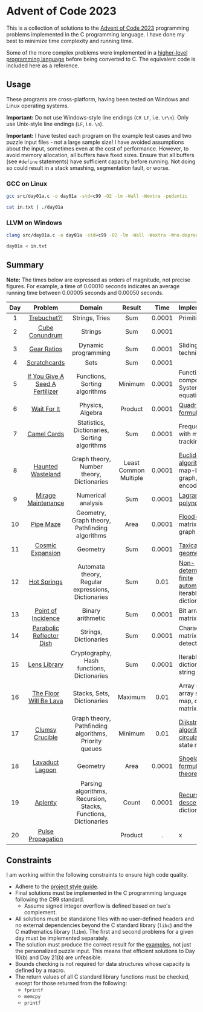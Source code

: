 # Advent of Code 2023

This is a collection of solutions to the
[Advent of Code 2023](https://adventofcode.com/2023) programming problems
implemented in the C programming language. I have done my best to minimize time
complexity and running time.

Some of the more complex problems were implemented in a
[higher-level programming language](ref/) before being converted to C. The
equivalent code is included here as a reference.

## Usage

These programs are cross-platform, having been tested on Windows and Linux
operating systems.

**Important:** Do not use Windows-style line endings (`CR LF`, i.e. `\r\n`).
Only use Unix-style line endings (`LF`, i.e. `\n`).

**Important:** I have tested each program on the example test cases and two
puzzle input files - not a large sample size! I have avoided assumptions about
the input, sometimes even at the cost of performance. However, to avoid memory
allocation, all buffers have fixed sizes. Ensure that all buffers (see `#define`
statements) have sufficient capacity before running. Not doing so could result
in a stack smashing, segmentation fault, or worse.

### GCC on Linux

```sh
gcc src/day01a.c -o day01a -std=c99 -O2 -lm -Wall -Wextra -pedantic

cat in.txt | ./day01a
```

### LLVM on Windows

```sh
clang src/day01a.c -o day01a -std=c99 -O2 -lm -Wall -Wextra -Wno-deprecated-declarations -pedantic

day01a < in.txt
```

## Summary

**Note:** The times below are expressed as orders of magnitude, not precise
figures. For example, a time of 0.00010 seconds indicates an average running
time between 0.00005 seconds and 0.00050 seconds.

| Day |                     Problem                     |                             Domain                             |        Result         |  Time  | Implementation                                                                                                                                                                                                    |
| :-: | :---------------------------------------------: | :------------------------------------------------------------: | :-------------------: | :----: | :---------------------------------------------------------------------------------------------------------------------------------------------------------------------------------------------------------------- |
|  1  |           [Trebuchet?!](src/day01b.c)           |                         Strings, Tries                         |          Sum          | 0.0001 | Primitive [trie](https://en.wikipedia.org/wiki/Trie)                                                                                                                                                              |
|  2  |         [Cube Conundrum](src/day02b.c)          |                            Strings                             |          Sum          | 0.0001 |                                                                                                                                                                                                                   |
|  3  |           [Gear Ratios](src/day03b.c)           |                      Dynamic programming                       |          Sum          | 0.0001 | Sliding window technique                                                                                                                                                                                          |
|  4  |          [Scratchcards](src/day04b.c)           |                              Sets                              |          Sum          | 0.0001 |                                                                                                                                                                                                                   |
|  5  | [If You Give A Seed A Fertilizer](src/day05b.c) |                 Functions, Sorting algorithms                  |        Minimum        | 0.0001 | Function composition, System of linear equations                                                                                                                                                                  |
|  6  |           [Wait For It](src/day06b.c)           |                        Physics, Algebra                        |        Product        | 0.0001 | [Quadratic formula](https://en.wikipedia.org/wiki/Quadratic_formula)                                                                                                                                              |
|  7  |           [Camel Cards](src/day07b.c)           |          Statistics, Dictionaries, Sorting algorithms          |          Sum          | 0.0001 | Frequency map with mode-tracking                                                                                                                                                                                  |
|  8  |        [Haunted Wasteland](src/day08b.c)        |           Graph theory, Number theory, Dictionaries            | Least Common Multiple | 0.0001 | [Euclidean algorithm](https://en.wikipedia.org/wiki/Euclidean_algorithm), map-based graph, base-36 encoding                                                                                                       |
|  9  |       [Mirage Maintenance](src/day09b.c)        |                       Numerical analysis                       |          Sum          | 0.0001 | [Lagrange polynomial](https://en.wikipedia.org/wiki/Lagrange_polynomial)                                                                                                                                          |
| 10  |            [Pipe Maze](src/day10a.c)            |         Geometry, Graph theory, Pathfinding algorithms         |         Area          | 0.0001 | [Flood-fill](https://en.wikipedia.org/wiki/Flood_fill), matrix-based graph |
| 11  |        [Cosmic Expansion](src/day11b.c)         |                            Geometry                            |          Sum          | 0.0001 | [Taxicab geometry](https://en.wikipedia.org/wiki/Taxicab_geometry)                                                                                                                                                |
| 12  |           [Hot Springs](src/day12b.c)           |       Automata theory, Regular expressions, Dictionaries       |          Sum          |  0.01  | [Non-deterministic finite automaton](https://en.m.wikipedia.org/wiki/Nondeterministic_finite_automaton), iterable dictionary                                                                                      |
| 13  |       [Point of Incidence](src/day13b.c)        |                       Binary arithmetic                        |          Sum          | 0.0001 | Bit array, bit matrix                                                                                                                                                                                             |
| 14  |    [Parabolic Reflector Dish](src/day14b.c)     |                     Strings, Dictionaries                      |          Sum          | 0.0001 | Character matrix, cycle detection                                                                                                                                                                                 |
| 15  |          [Lens Library](src/day15b.c)           |           Cryptography, Hash functions, Dictionaries           |          Sum          | 0.0001 | Iterable ordered dictionary, string builder                                                                                                                                                                       |
| 16  |     [The Floor Will Be Lava](src/day16b.c)      |                   Stacks, Sets, Dictionaries                   |        Maximum        |  0.01  | Array stack, array set, array map, character matrix                                                                                                                                                               |
| 17  |         [Clumsy Crucible](src/day17b.c)         |     Graph theory, Pathfinding algorithms, Priority queues      |        Minimum        |  0.01  | [Dijkstra\'s algorithm](https://en.wikipedia.org/wiki/Dijkstra%27s_algorithm), [circular buffer](https://en.wikipedia.org/wiki/Circular_buffer), state matrix                                                     |
| 18  |         [Lavaduct Lagoon](src/day18b.c)         |                            Geometry                            |         Area          | 0.0001 | [Shoelace formula](https://en.wikipedia.org/wiki/Shoelace_formula), [Pick\'s theorem](https://en.wikipedia.org/wiki/Pick%27s_theorem)                                                                             |
| 19  |             [Aplenty](src/day19b.c)             | Parsing algorithms, Recursion, Stacks, Functions, Dictionaries |         Count         | 0.0001 | [Recursive descent parser](https://en.wikipedia.org/wiki/Recursive_descent_parser), dictionary                                                                                                                    |
| 20  |        [Pulse Propagation](src/day20b.c)        |                                                                |        Product        |   .    | x                                                                                                                                                                                                                 |

## Constraints

I am working within the following constraints to ensure high code quality.

- Adhere to the [project style guide](cstyle.md).
- Final solutions must be implemented in the C programming language following
  the C99 standard.
  - Assume signed integer overflow is defined based on two\'s complement.
- All solutions must be standalone files with no user-defined headers and no
  external dependencies beyond the C standard library (`libc`) and the C
  mathematics library (`libm`). The first and second problems for a given day
  must be implemented separately.
- The solution must produce the correct result for the [examples](data/), not
  just the personalized puzzle input. This means that efficient solutions to
  Day 10(b) and Day 21(b) are unfeasible.
- Bounds checking is not required for data structures whose capacity is defined
  by a macro.
- The return values of all C standard library functions must be checked, except
  for those returned from the following:
  - `fprintf`
  - `memcpy`
  - `printf`
